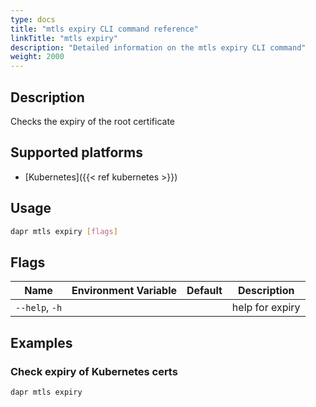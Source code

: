 ```yaml
---
type: docs
title: "mtls expiry CLI command reference"
linkTitle: "mtls expiry"
description: "Detailed information on the mtls expiry CLI command"
weight: 2000
---
```


## Description

Checks the expiry of the root certificate

## Supported platforms

- [Kubernetes]({{< ref kubernetes >}})

## Usage
```bash
dapr mtls expiry [flags]
```

## Flags

| Name           | Environment Variable | Default | Description     |
| -------------- | -------------------- | ------- | --------------- |
| `--help`, `-h` |                      |         | help for expiry |

## Examples

### Check expiry of Kubernetes certs
```bash
dapr mtls expiry
```
